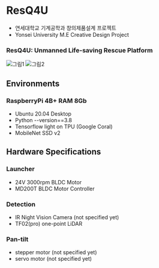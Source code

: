 # ResQ4U
- 연세대학교 기계공학과 창의제품설계 프로젝트
- Yonsei University M.E Creative Design Project
### ResQ4U: Unmanned Life-saving Rescue Platform
![그림1](https://user-images.githubusercontent.com/94898107/230811493-e028118d-2728-4652-8ec0-f626edd087b4.png)
![그림2](https://user-images.githubusercontent.com/94898107/231674620-2ef196f8-fb4f-4b5c-8249-f2efc937a341.png)

## Environments
### RaspberryPi 4B+ RAM 8Gb
- Ubuntu 20.04 Desktop
- Python --version==3.8
- Tensorflow light on TPU (Google Coral)
- MobileNet SSD v2

## Hardware Specifications
### Launcher
- 24V 3000rpm BLDC Motor
- MD200T BLDC Motor Controller
### Detection
- IR Night Vision Camera (not specified yet)
- TF02(pro) one-point LiDAR
### Pan-tilt
- stepper motor (not specified yet)
- servo motor (not specified yet)
